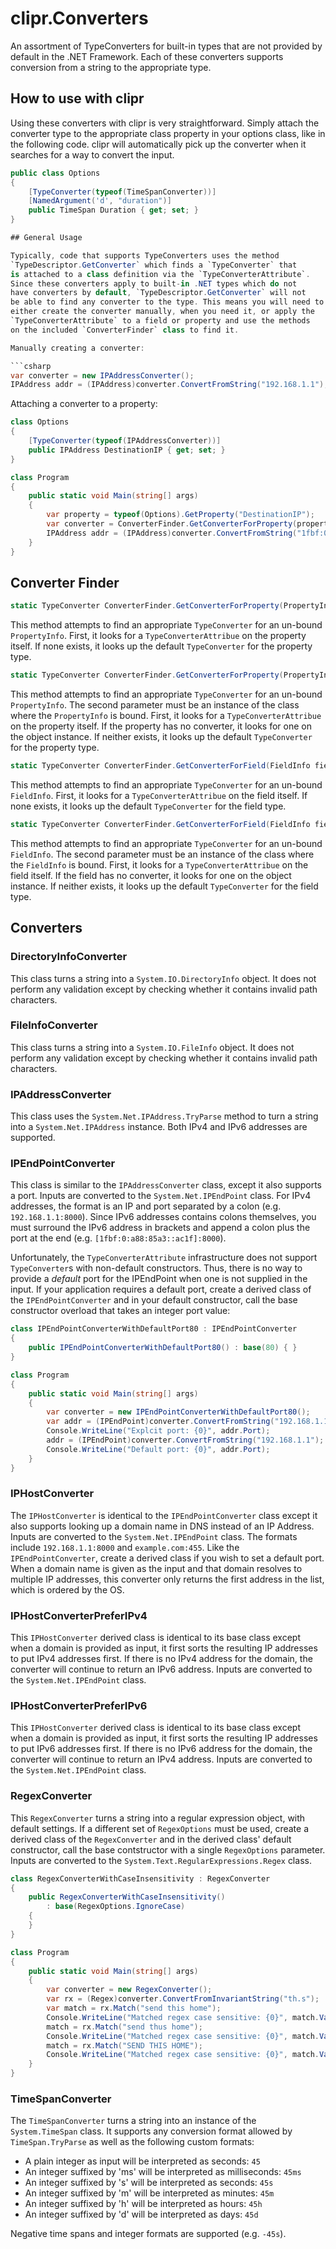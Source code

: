 # clipr.Converters

An assortment of TypeConverters for built-in types that are not provided by
default in the .NET Framework. Each of these converters supports conversion
from a string to the appropriate type.

## How to use with clipr

Using these converters with clipr is very straightforward. Simply attach
the converter type to the appropriate class property in your options class,
like in the following code. clipr will automatically pick up the converter
when it searches for a way to convert the input.

```csharp
public class Options
{
	[TypeConverter(typeof(TimeSpanConverter))]
	[NamedArgument('d', "duration")]
	public TimeSpan Duration { get; set; }
}

## General Usage

Typically, code that supports TypeConverters uses the method
`TypeDescriptor.GetConverter` which finds a `TypeConverter` that
is attached to a class definition via the `TypeConverterAttribute`.
Since these converters apply to built-in .NET types which do not
have converters by default, `TypeDescriptor.GetConverter` will not
be able to find any converter to the type. This means you will need to
either create the converter manually, when you need it, or apply the
`TypeConverterAttribute` to a field or property and use the methods
on the included `ConverterFinder` class to find it.

Manually creating a converter:

```csharp
var converter = new IPAddressConverter();
IPAddress addr = (IPAddress)converter.ConvertFromString("192.168.1.1");
```

Attaching a converter to a property:

```csharp
class Options
{
	[TypeConverter(typeof(IPAddressConverter))]
	public IPAddress DestinationIP { get; set; }
}

class Program
{
	public static void Main(string[] args)
	{
		var property = typeof(Options).GetProperty("DestinationIP");
		var converter = ConverterFinder.GetConverterForProperty(property);
		IPAddress addr = (IPAddress)converter.ConvertFromString("1fbf:0:a88:85a3::ac1f");
	}
}
```

## Converter Finder

```csharp
static TypeConverter ConverterFinder.GetConverterForProperty(PropertyInfo prop)
```

This method attempts to find an appropriate `TypeConverter` for an
un-bound `PropertyInfo`. First, it looks for a `TypeConverterAttribue`
on the property itself. If none exists, it looks up the default `TypeConverter`
for the property type.

```csharp
static TypeConverter ConverterFinder.GetConverterForProperty(PropertyInfo prop, object declaringInstance)
```

This method attempts to find an appropriate `TypeConverter` for an
un-bound `PropertyInfo`. The second parameter must be an instance of
the class where the `PropertyInfo` is bound. First, it looks for a
`TypeConverterAttribue` on the property itself. If the property has
no converter, it looks for one on the object instance. If neither exists,
it looks up the default `TypeConverter` for the property type.

```csharp
static TypeConverter ConverterFinder.GetConverterForField(FieldInfo field)
```

This method attempts to find an appropriate `TypeConverter` for an
un-bound `FieldInfo`. First, it looks for a `TypeConverterAttribue`
on the field itself. If none exists, it looks up the default `TypeConverter`
for the field type.

```csharp
static TypeConverter ConverterFinder.GetConverterForField(FieldInfo field, object declaringInstance)
```

This method attempts to find an appropriate `TypeConverter` for an
un-bound `FieldInfo`. The second parameter must be an instance of
the class where the `FieldInfo` is bound. First, it looks for a
`TypeConverterAttribue` on the field itself. If the field has
no converter, it looks for one on the object instance. If neither exists,
it looks up the default `TypeConverter` for the field type.


## Converters

### DirectoryInfoConverter

This class turns a string into a `System.IO.DirectoryInfo` object. It does not
perform any validation except by checking whether it contains invalid path characters.

### FileInfoConverter

This class turns a string into a `System.IO.FileInfo` object. It does not
perform any validation except by checking whether it contains invalid path characters.

### IPAddressConverter

This class uses the `System.Net.IPAddress.TryParse` method to turn a string
into a `System.Net.IPAddress` instance. Both IPv4 and IPv6 addresses are supported.

### IPEndPointConverter

This class is similar to the `IPAddressConverter` class, except it also
supports a port. Inputs are converted to the `System.Net.IPEndPoint` class.
For IPv4 addresses, the format is an IP and port separated
by a colon (e.g. `192.168.1.1:8000`). Since IPv6 addresses contains colons
themselves, you must surround the IPv6 address in brackets and append a colon
plus the port at the end (e.g. `[1fbf:0:a88:85a3::ac1f]:8000`).

Unfortunately, the `TypeConverterAttribute` infrastructure does not support
`TypeConverter`s with non-default constructors. Thus, there is no way to
provide a *default* port for the IPEndPoint when one is not supplied in the
input. If your application requires a default port, create a derived class
of the `IPEndPointConverter` and in your default constructor, call the base
constructor overload that takes an integer port value:

```csharp
class IPEndPointConverterWithDefaultPort80 : IPEndPointConverter
{
    public IPEndPointConverterWithDefaultPort80() : base(80) { }
}

class Program
{
	public static void Main(string[] args)
	{
		var converter = new IPEndPointConverterWithDefaultPort80();
        var addr = (IPEndPoint)converter.ConvertFromString("192.168.1.1:8000");
        Console.WriteLine("Explcit port: {0}", addr.Port);
        addr = (IPEndPoint)converter.ConvertFromString("192.168.1.1");
        Console.WriteLine("Default port: {0}", addr.Port);
	}
}
```

### IPHostConverter

The `IPHostConverter` is identical to the `IPEndPointConverter` class except it
also supports looking up a domain name in DNS instead of an IP Address. Inputs
are converted to the `System.Net.IPEndPoint` class. The formats
include `192.168.1.1:8000` and `example.com:455`. Like the `IPEndPointConverter`,
create a derived class if you wish to set a default port. When a domain name is
given as the input and that domain resolves to multiple IP addresses, this converter
only returns the first address in the list, which is ordered by the OS.

### IPHostConverterPreferIPv4

This `IPHostConverter` derived class is identical to its base class except when a
domain is provided as input, it first sorts the resulting IP addresses to put
IPv4 addresses first. If there is no IPv4 address for the domain, the converter
will continue to return an IPv6 address. Inputs are converted to the
`System.Net.IPEndPoint` class. 

### IPHostConverterPreferIPv6

This `IPHostConverter` derived class is identical to its base class except when a
domain is provided as input, it first sorts the resulting IP addresses to put
IPv6 addresses first. If there is no IPv6 address for the domain, the converter
will continue to return an IPv4 address. Inputs are converted to the
`System.Net.IPEndPoint` class. 

### RegexConverter

This `RegexConverter` turns a string into a regular expression object, with default settings.
If a different set of `RegexOptions` must be used, create a derived class of the `RegexConverter`
and in the derived class' default constructor, call the base contstructor with a single `RegexOptions`
parameter. Inputs are converted to the `System.Text.RegularExpressions.Regex` class.

```csharp
class RegexConverterWithCaseInsensitivity : RegexConverter
{
    public RegexConverterWithCaseInsensitivity()
        : base(RegexOptions.IgnoreCase)
    {
    }
}

class Program
{
	public static void Main(string[] args)
	{
        var converter = new RegexConverter();
        var rx = (Regex)converter.ConvertFromInvariantString("th.s");
        var match = rx.Match("send this home");
        Console.WriteLine("Matched regex case sensitive: {0}", match.Value);
        match = rx.Match("send thus home");
        Console.WriteLine("Matched regex case sensitive: {0}", match.Value);
        match = rx.Match("SEND THIS HOME");
        Console.WriteLine("Matched regex case sensitive: {0}", match.Value);
	}
}
```

### TimeSpanConverter

The `TimeSpanConverter` turns a string into an instance of the `System.TimeSpan` class.
It supports any conversion format allowed by `TimeSpan.TryParse` as well as the
following custom formats:

* A plain integer as input will be interpreted as seconds: `45`
* An integer suffixed by 'ms' will be interpreted as milliseconds: `45ms`
* An integer suffixed by 's' will be interpreted as seconds: `45s`
* An integer suffixed by 'm' will be interpreted as minutes: `45m`
* An integer suffixed by 'h' will be interpreted as hours: `45h`
* An integer suffixed by 'd' will be interpreted as days: `45d`

Negative time spans and integer formats are supported (e.g. `-45s`).
